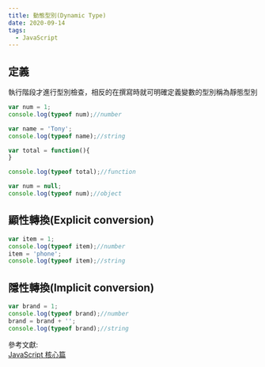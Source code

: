 ```yaml
---
title: 動態型別(Dynamic Type)
date: 2020-09-14
tags:
  - JavaScript
---
```

## 定義
執行階段才進行型別檢查，相反的在撰寫時就可明確定義變數的型別稱為靜態型別

```javascript
var num = 1;
console.log(typeof num);//number
```

```javascript
var name = 'Tony';
console.log(typeof name);//string
```

```javascript
var total = function(){
}

console.log(typeof total);//function
```

```javascript
var num = null;
console.log(typeof num);//object
```

## 顯性轉換(Explicit conversion)

```javascript
var item = 1;
console.log(typeof item);//number
item = 'phone';
console.log(typeof item);//string
```

## 隱性轉換(Implicit conversion)

```javascript
var brand = 1;
console.log(typeof brand);//number
brand = brand + '';
console.log(typeof brand);//string
```

參考文獻:<br/>
[JavaScript 核心篇](https://www.hexschool.com/courses/js-core.html "Title")

<Vssue  />